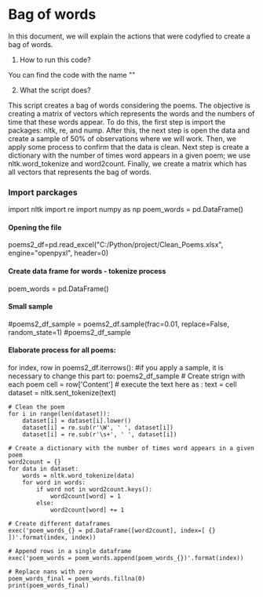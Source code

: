 # Bag of words

In this document, we will explain the actions that were codyfied to create a bag of words. 

1. How to run this code? 

You can find the code with the name ""

2. What the script does?

This script creates a bag of words considering the poems. The objective is creating a matrix of vectors which represents the words and the numbers of time that these words appear. To do this, the first step is import the packages: nltk, re, and nump. After this, the next step is open the data and create a sample of 50% of observations where we will work. Then, we apply some process to confirm that the data is clean. Next step is create a dictionary with the number of times word appears in a given poem; we use nltk.word_tokenize and word2count. Finally, we create a matrix which has all vectors that represents the bag of words. 

### Import parckages

import nltk
import re
import numpy as np
poem_words = pd.DataFrame()

#### Opening the file

poems2_df=pd.read_excel("C:/Python/project/Clean_Poems.xlsx", engine="openpyxl", header=0)

#### Create data frame for words - tokenize process
poem_words = pd.DataFrame()

#### Small sample
#poems2_df_sample =  poems2_df.sample(frac=0.01, replace=False, random_state=1)
#poems2_df_sample

#### Elaborate process for all poems: 
    
for index, row in poems2_df.iterrows(): #if you apply a sample, it is necessary to change this part to: poems2_df_sample
    # Create strign with each poem
    cell = row['Content']
    # execute the text here as :
    text = cell
    dataset = nltk.sent_tokenize(text)

    # Clean the poem 
    for i in range(len(dataset)):
        dataset[i] = dataset[i].lower()
        dataset[i] = re.sub(r'\W', ' ', dataset[i])
        dataset[i] = re.sub(r'\s+', ' ', dataset[i])

    # Create a dictionary with the number of times word appears in a given poem
    word2count = {}
    for data in dataset:
        words = nltk.word_tokenize(data)
        for word in words:
            if word not in word2count.keys():
                word2count[word] = 1
            else:
                word2count[word] += 1

    # Create different dataframes
    exec('poem_words_{} = pd.DataFrame([word2count], index=[ {} ])'.format(index, index))
    
    # Append rows in a single dataframe
    exec('poem_words = poem_words.append(poem_words_{})'.format(index))
    
    # Replace nans with zero
    poem_words_final = poem_words.fillna(0)
    print(poem_words_final)
